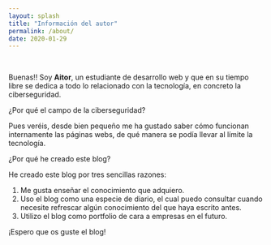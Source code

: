 ```yaml
---
layout: splash
title: "Información del autor"
permalink: /about/
date: 2020-01-29
---
```


<br>

Buenas!! Soy **Aitor**, un estudiante de desarrollo web y que en su tiempo libre se dedica a todo lo relacionado con la tecnología, en concreto la ciberseguridad.

¿Por qué el campo de la ciberseguridad?

Pues veréis, desde bien pequeño me ha gustado saber cómo funcionan internamente las páginas webs, de qué manera se podía llevar al límite la tecnología.

¿Por qué he creado este blog?

He creado este blog por tres sencillas razones: 

1. Me gusta enseñar el conocimiento que adquiero.
2. Uso el blog como una especie de diario, el cual puedo consultar cuando necesite refrescar algún conocimiento del que haya escrito antes.
3. Utilizo el blog como portfolio de cara a empresas en el futuro.

¡Espero que os guste el blog!
